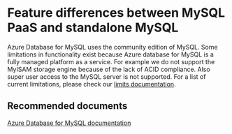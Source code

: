 <properties
	pageTitle="Feature differences between MySQL PaaS and standalone MySQL"
	description="Feature differences between MySQL PaaS and standalone MySQL"
	service="microsoft.dbformysql"
	resource="servers"
	authors="jan-eng"
    ms.author="janeng"
	displayOrder="12"
	selfHelpType="resource"
	supportTopicIds="32628387"
	resourceTags="servers, databases"
	productPesIds="16221"
	cloudEnvironments="public"
	articleId="2823993f-8c54-42f8-9f19-6fd99847ed61"
/>

# Feature differences between MySQL PaaS and standalone MySQL

Azure Database for MySQL uses the community edition of MySQL. Some limitations in functionality exist because Azure database for MySQL is a fully managed platform as a service. For example we do not support the MyISAM storage engine because of the lack of ACID compliance. Also super user access to the MySQL server is not supported. For a list of current limitations, please check our [limits documentation](https://docs.microsoft.com/azure/mysql/concepts-limits).

## **Recommended documents**

[Azure Database for MySQL documentation](https://docs.microsoft.com/azure/mysql/)
